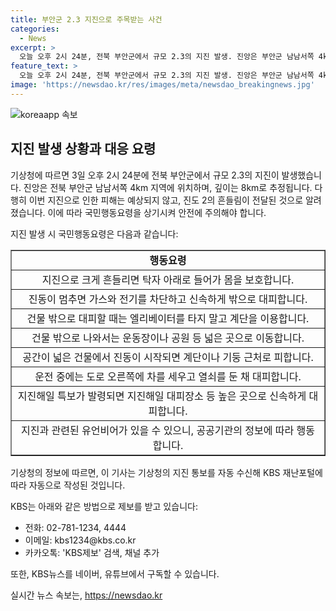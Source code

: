 ```yaml
---
title: 부안군 2.3 지진으로 주목받는 사건
categories:
  - News
excerpt: >
  오늘 오후 2시 24분, 전북 부안군에서 규모 2.3의 지진 발생. 진앙은 부안군 남남서쪽 4km 지점에 위치하며, 깊이는 8km. 피해 없을 것으로 예상되지만, 지진으로 진도 2의 흔들림 전달. 올해 우리나라에서는 36차례 지진 발생. 국민행동요령 안내. ※이 기사는 기상청의 지진 통보를 자동 수신, KBS 자체 알고리즘에 따라 자동으로 생성. ※제보 : 전화 02-781-1234, 4444 / 이메일 kbs1234@kbs.co.kr / 카카오톡 KBS제보 / 네이버, 유튜브 KBS뉴스 구독.
feature_text: >
  오늘 오후 2시 24분, 전북 부안군에서 규모 2.3의 지진 발생. 진앙은 부안군 남남서쪽 4km 지점에 위치하며, 깊이는 8km. 피해 없을 것으로 예상되지만, 지진으로 진도 2의 흔들림 전달. 올해 우리나라에서는 36차례 지진 발생. 국민행동요령 안내. ※이 기사는 기상청의 지진 통보를 자동 수신, KBS 자체 알고리즘에 따라 자동으로 생성. ※제보 : 전화 02-781-1234, 4444 / 이메일 kbs1234@kbs.co.kr / 카카오톡 KBS제보 / 네이버, 유튜브 KBS뉴스 구독.
image: 'https://newsdao.kr/res/images/meta/newsdao_breakingnews.jpg'
---
```


<p><img src="https://newsdao.kr/res/images/meta/newsdao_breakingnews.jpg" alt="koreaapp 속보" /></p>

<h2 data-ke-size="size26">지진 발생 상황과 대응 요령</h2>

<p>기상청에 따르면 3일 오후 2시 24분에 전북 부안군에서 규모 2.3의 지진이 발생했습니다. 진앙은 전북 부안군 남남서쪽 4km 지역에 위치하며, 깊이는 8km로 추정됩니다. 다행히 이번 지진으로 인한 피해는 예상되지 않고, 진도 2의 흔들림이 전달된 것으로 알려졌습니다. 이에 따라 국민행동요령을 상기시켜 안전에 주의해야 합니다.</p>

<p data-ke-size="size16">지진 발생 시 국민행동요령은 다음과 같습니다:</p>

<table style="width: 100%;" border="1">
<tbody>
<tr>
<td style="text-align: center; height: 17px;"><b>행동요령</b></td>
</tr>
<tr>
<td style="text-align: center; height: 17px;">지진으로 크게 흔들리면 탁자 아래로 들어가 몸을 보호합니다.</td>
</tr>
<tr>
<td style="text-align: center; height: 17px;">진동이 멈추면 가스와 전기를 차단하고 신속하게 밖으로 대피합니다.</td>
</tr>
<tr>
<td style="text-align: center; height: 17px;">건물 밖으로 대피할 때는 엘리베이터를 타지 말고 계단을 이용합니다.</td>
</tr>
<tr>
<td style="text-align: center; height: 17px;">건물 밖으로 나와서는 운동장이나 공원 등 넓은 곳으로 이동합니다.</td>
</tr>
<tr>
<td style="text-align: center; height: 17px;">공간이 넓은 건물에서 진동이 시작되면 계단이나 기둥 근처로 피합니다.</td>
</tr>
<tr>
<td style="text-align: center; height: 17px;">운전 중에는 도로 오른쪽에 차를 세우고 열쇠를 둔 채 대피합니다.</td>
</tr>
<tr>
<td style="text-align: center; height: 17px;">지진해일 특보가 발령되면 지진해일 대피장소 등 높은 곳으로 신속하게 대피합니다.</td>
</tr>
<tr>
<td style="text-align: center; height: 17px;">지진과 관련된 유언비어가 있을 수 있으니, 공공기관의 정보에 따라 행동합니다.</td>
</tr>
</tbody>
</table>

<p data-ke-size="size16">기상청의 정보에 따르면, 이 기사는 기상청의 지진 통보를 자동 수신해 KBS 재난포털에 따라 자동으로 작성된 것입니다.</p>

<p data-ke-size="size16">KBS는 아래와 같은 방법으로 제보를 받고 있습니다:</p>

<ul>
<li>전화: 02-781-1234, 4444</li>
<li>이메일: kbs1234@kbs.co.kr</li>
<li>카카오톡: 'KBS제보' 검색, 채널 추가</li>
</ul>

<p data-ke-size="size16">또한, KBS뉴스를 네이버, 유튜브에서 구독할 수 있습니다.</p>
실시간 뉴스 속보는, <a href="https://newsdao.kr" rel="dofollow">https://newsdao.kr</a>


